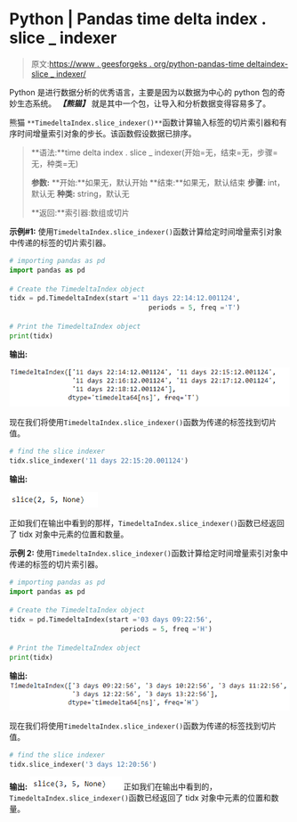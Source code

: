# Python | Pandas time delta index . slice _ indexer

> 原文:[https://www . geesforgeks . org/python-pandas-time deltaindex-slice _ indexer/](https://www.geeksforgeeks.org/python-pandas-timedeltaindex-slice_indexer/)

Python 是进行数据分析的优秀语言，主要是因为以数据为中心的 python 包的奇妙生态系统。 ***【熊猫】*** 就是其中一个包，让导入和分析数据变得容易多了。

熊猫 `**TimedeltaIndex.slice_indexer()**`函数计算输入标签的切片索引器和有序时间增量索引对象的步长。该函数假设数据已排序。

> **语法:**time delta index . slice _ indexer(开始=无，结束=无，步骤=无，种类=无)
> 
> **参数:**
> **开始:**如果无，默认开始
> **结束:**如果无，默认结束
> **步骤:** int，默认无
> **种类:** string，默认无
> 
> **返回:**索引器:数组或切片

**示例#1:** 使用`TimedeltaIndex.slice_indexer()`函数计算给定时间增量索引对象中传递的标签的切片索引器。

```py
# importing pandas as pd
import pandas as pd

# Create the TimedeltaIndex object
tidx = pd.TimedeltaIndex(start ='11 days 22:14:12.001124',
                                   periods = 5, freq ='T')

# Print the TimedeltaIndex object
print(tidx)
```

**输出:**

![](img/856277f2e6ae685a7306e94f999507c9.png)

现在我们将使用`TimedeltaIndex.slice_indexer()`函数为传递的标签找到切片值。

```py
# find the slice indexer
tidx.slice_indexer('11 days 22:15:20.001124')
```

**输出:**

![](img/bb6dd65fead77569d1f65d7a564a9266.png)

正如我们在输出中看到的那样，`TimedeltaIndex.slice_indexer()`函数已经返回了 tidx 对象中元素的位置和数量。

**示例 2:** 使用`TimedeltaIndex.slice_indexer()`函数计算给定时间增量索引对象中传递的标签的切片索引器。

```py
# importing pandas as pd
import pandas as pd

# Create the TimedeltaIndex object
tidx = pd.TimedeltaIndex(start ='03 days 09:22:56',
                            periods = 5, freq ='H')

# Print the TimedeltaIndex object
print(tidx)
```

**输出:**
![](img/ef5db482e0443064fbdb081652a92b7c.png)

现在我们将使用`TimedeltaIndex.slice_indexer()`函数为传递的标签找到切片值。

```py
# find the slice indexer
tidx.slice_indexer('3 days 12:20:56')
```

**输出:**
![](img/a6bf5a90dc7df1b80f778854adba6cfe.png)
正如我们在输出中看到的，`TimedeltaIndex.slice_indexer()`函数已经返回了 tidx 对象中元素的位置和数量。